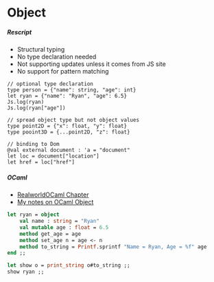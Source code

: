 # Object
##### Rescript
- Structural typing
- No type declaration needed
- Not supporting updates unless it comes from JS site
- No support for pattern matching

```reasonml
// optional type declaration
type person = {"name": string, "age": int}
let ryan = {"name": "Ryan", "age": 6.5}
Js.log(ryan)
Js.log(ryan["age"])

// spread object type but not object values
type point2D = {"x": float, "y": float}
type pooint3D = {...point2D, "z": float}

// binding to Dom
@val external document : 'a = "document"
let loc = document["location"]
let href = loc["href"]
```

##### OCaml
- [RealworldOCaml Chapter](https://dev.realworldocaml.org/objects.html)
- [My notes on OCaml Object](https://github.com/nyinyithann/notes_on_ocaml/blob/main/notes/lang/objects.ipynb)

```ocaml
let ryan = object
    val name : string = "Ryan"
    val mutable age : float = 6.5
    method get_age = age
    method set_age n = age <- n
    method to_string = Printf.sprintf "Name = Ryan, Age = %f" age
end ;;

let show o = print_string o#to_string ;;
show ryan ;;
```
